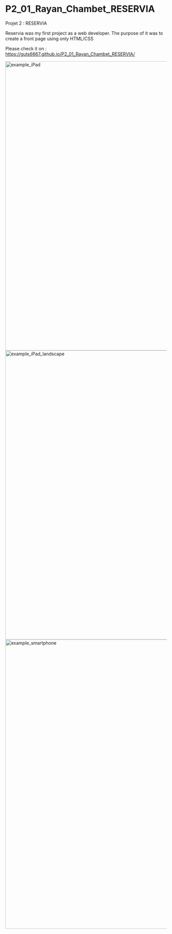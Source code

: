 # P2_01_Rayan_Chambet_RESERVIA
Projet 2 : RESERVIA

Reservia was my first project as a web developer. The purpose of it was to create a front page using only HTML/CSS

Please check it on : https://guts6667.github.io/P2_01_Rayan_Chambet_RESERVIA/

<img width="900" alt="example_iPad" src="https://user-images.githubusercontent.com/76847062/131938614-4a164147-39a8-4537-954b-33efb833977c.png">
<img width="900" alt="example_iPad_landscape" src="https://user-images.githubusercontent.com/76847062/131938622-db06356f-034b-497d-bbb0-3d0ddfc5b816.png">
<img width="900" alt="example_smartphone" src="https://user-images.githubusercontent.com/76847062/131938625-20847d6e-d01c-451c-9aea-90088d013bf1.png">

